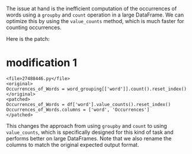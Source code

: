 The issue at hand is the inefficient computation of the occurrences of words using a `groupby` and `count` operation in a large DataFrame. We can optimize this by using the `value_counts` method, which is much faster for counting occurrences.

Here is the patch:

# modification 1
```
<file>27488446.py</file>
<original>
Occurrences_of_Words = word_grouping[['word']].count().reset_index()
</original>
<patched>
Occurrences_of_Words = df['word'].value_counts().reset_index()
Occurrences_of_Words.columns = ['word', 'Occurrences']
</patched>
```
This changes the approach from using `groupby` and `count` to using `value_counts`, which is specifically designed for this kind of task and performs better on large DataFrames. Note that we also rename the columns to match the original expected output format.